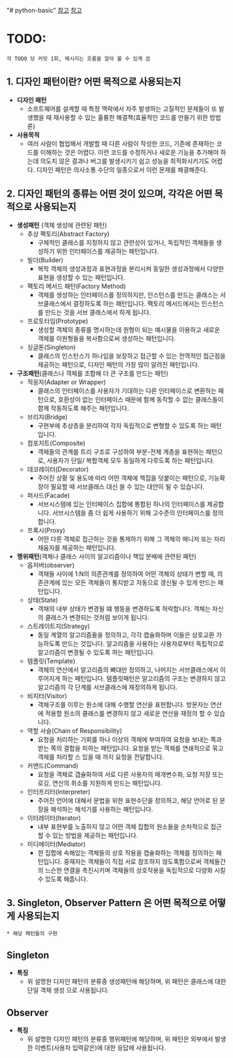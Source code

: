 "# python-basic" 
[참고](https://gmlwjd9405.github.io/2018/07/06/design-pattern.html) [참고](https://coding-factory.tistory.com/708)

# TODO:
    각 TODO 당 커밋 1회, 메시지는 흐름을 알아 볼 수 있게 끔
## 1. 디자인 패턴이란? 어떤 목적으로 사용되는지
* __디자인 패턴__
  * 소프트웨어를 설계할 때 특정 맥락에서 자주 발생하는 고질적인 문제들이 또 발생했을 때 재사용할 수 있는 훌륭한 해결책(효율적인 코드를 만들기 위한 방법론)
* __사용목적__ 
  * 여러 사람이 협업해서 개발할 때 다른 사람이 작성한 코드, 기존에 존재하는 코드를 이해하는 것은 어렵다. 이런 코드를 수정하거나 새로운 기능을 추가해야 하는데 의도치 않은 결과나 버그를 발생시키기 쉽고 성능을 최적화시키기도 어렵다. 디자인 패턴은 의사소통 수단의 일종으로서 이런 문제를 해결해준다.
## 2. 디자인 패턴의 종류는 어떤 것이 있으며, 각각은 어떤 목적으로 사용되는지 
* __생성패턴__ (객체 생성에 관련된 패턴)
  * 추상 팩토리(Abstract Factory)
    * 구체적인 클래스를 지정하지 않고 관련성이 있거나, 독립적인 객체들을 생성하기 위한 인터페이스를 제공하는 패턴입니다.
  * 빌더(Builder)
    *  복학 객체의 생성과정과 표현과정을 분리시켜 동일한 생성과정에서 다양한 표현을 생성할 수 있는 패턴입니다.
  * 팩토리 메서드 패턴(Factory Method) 
    * 객체를 생성하는 인터페이스를 정의하지만, 인스턴스를 만드는 클래스는 서브클래스에서 결정하도록 하는 패턴입니다. 팩토리 메서드에서는 인스턴스를 만드는 것을 서브 클래스에서 하게 됩니다.
  * 프로토타임(Prototype)
    * 생성할 객체의 종류를 명시하는데 원형이 되는 예시물을 이용하고 새로운 객체를 이원형들을 복사함으로써 생성하는 패턴입니다.
  * 싱글톤(Singleton)
    * 클래스의 인스턴스가 하나임을 보장하고 접근할 수 있는 전역적인 접근점을 제공하는 패턴으로, 디자인 패턴의 가장 많이 알려진 패턴입니다.
* __구조패턴__(클래스나 객체를 조합해 더 큰 구조를 만드는 패턴)
  * 적응자(Adapter or Wrapper)
    * 클래스의 인터페이스를 사용자가 기대하는 다른 인터페이스로 변환하는 패턴으로, 호환성이 없는 인터페이스 때문에 함께 동작할 수 없는 클래스들이 함께 작동하도록 해주는 패턴입니다.
  * 브리지(Bridge)
    * 구현부에 추상층을 분리하여 각자 독립적으로 변형할 수 있도록 하는 패턴입니다.
  * 컴포지트(Composite)
    * 객체들의 관계를 트리 구조로 구성하여 부분-전체 계층을 표현하는 패턴으로, 사용자가 단일/ 복합객체 모두 동일하게 다루도록 하는 패턴입니다.
  * 데코레이터(Decorator)
    * 주어진 상황 및 용도에 따라 어떤 객체에 책집을 덧붙이는 패턴으로, 기능확장이 필요할 때 서브클래스 대신 쓸 수 있는 대안이 될 수 있습니다.
  * 퍼사드(Facade)
    * 서브시스템에 있는 인터페이스 집합에 통합된 하나의 인터페이스를 제공합니다. 서브시스템을 좀 더 쉽게 사용하기 위해 고수준의 인터페이스를 정의합니다.
  * 프록시(Proxy)
    * 어떤 다른 객체로 접근하는 것을 통제하기 위해 그 객체의 매니저 또는 자리 채움자를 제공하는 패턴입니다.
* __행위패턴__(객체나 클래스 사이의 알고리즘이나 책입 분배에 관련된 패턴)
  * 옵저버(observer)
    * 객채들 사이에 1:N의 의존관계를 정의하여 어떤 객체의 상태가 변할 때, 의존관계에 있는 모든 객체들이 통지받고 자동으로 갱신될 수 있게 만드는 패턴입니다.
  * 상태(State)
    * 객채의 내부 상태가 변경될 떄 행동을 변경하도록 허락합니다. 객체는 자신의 클래스가 변경되는 것처럼 보이게 됩니다.
  * 스트레이트지(Strategy)
    * 동일 계열의 알고리즘들을 정의하고, 각각 캡슐화하며 이들은 상호교환 가능하도록 만드는 것입니다. 알고리즘을 사용하는 사용자로부터 독립적으로 알고리즘이 변경될 수 있도록 하는 패턴입니다.
  * 템플릿(Template)
    * 객체의 연산에서 알고리즘의 뼈대만 정의하고, 나머지는 서브클래스에서 이루어지게 하는 패턴입니다. 템플릿패턴은 알고리즘의 구조는 변경하지 않고 알고리즘의 각 단계를 서브클래스에 재정의하게 됩니다.
  * 비지터(Visitor)
    * 객체구조를 이루는 원소에 대해 수행할 연산을 표현합니다. 방문자는 연산에 적용할 원소의 클래스를 변경하지 않고 새로운 연산을 재정의 할 수 있습니다.
  * 역할 사슬(Chain of Responsibility)
    * 요청을 처리하는 기회를 하나 이상의 객체에 부여하여 요청을 보내는 쪽과 받는 쪽의 결합을 피하는 패턴입니다. 요청을 받는 객체를 연쇄적으로 묶고 객체를 처리할 스 있을 때 까지 요청을 전달합니다.
  * 커맨드(Command)
    * 요청을 객체로 갭슐화하여 서로 다른 사용자의 매개변수화, 요청 저장 또는 로깅, 연산의 취소를 지원하게 만드는 패턴입니다.
  * 인터프리터(Interpreter)
    * 주어진 언어에 대해서 문법을 위한 표현수단을 정의하고, 해당 언어로 된 문장을 해석하는 해석기를 사용하는 패턴입니다.
  * 이터레이터(Iterator)
    * 내부 표현부를 노출하지 않고 어떤 객체 집합의 원소들을 순차적으로 접근할 수 있는 방법을 제공하는 패턴입니다.
  * 미디에이터(Mediator)
    * 한 집합에 속해있는 객체들의 상호 작용을 캡슐화하는 객체를 정의하는 패턴입니다. 중재자는 객채들이 직접 서로 참조하지 않도록함으로써 객체들간의 느슨한 연결을 촉진시키며 객채들의 상호작용을 독립적으로 다양화 시킬 수 있도록 해줍니다.
## 3. Singleton, Observer Pattern 은 어떤 목적으로 어떻게 사용되는지
    * 해당 패턴들의 구현



## Singleton
* __특징__
  * 위 설명한 디자인 패턴의 분류중 생성패턴에 해당하며, 위 패턴은 클래스에 대한 단일 객체 생성 으로 사용됩니다.

## Observer
* __특징__
  * 위 설명한 디자인 패턴의 분류중 행위패턴에 해당하며, 위 패턴은 외부에서 발생한 이벤트(사용자 입력같은)에 대한 응답에 사용됩니다.

